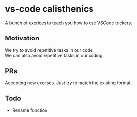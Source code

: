 # vs-code calisthenics

A bunch of exerices to teach you how to use VSCode trickery.

## Motivation

We try to avoid repetitive tasks in our code.  
We can also avoid repetitive tasks in our coding.  

## PRs

Accepting new exerises. Just try to match the existing format.

## Todo

- Rename function
